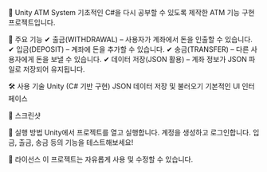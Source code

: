 🏦 Unity ATM System
기초적인 C#을 다시 공부할 수 있도록 제작한 ATM 기능 구현 프로젝트입니다.

📌 주요 기능
✔ 출금(WITHDRAWAL) – 사용자가 계좌에서 돈을 인출할 수 있습니다.
✔ 입금(DEPOSIT) – 계좌에 돈을 추가할 수 있습니다.
✔ 송금(TRANSFER) – 다른 사용자에게 돈을 보낼 수 있습니다.
✔ 데이터 저장(JSON 활용) – 계좌 정보가 JSON 파일로 저장되어 유지됩니다.

🛠 사용 기술
Unity (C# 기반 구현)
JSON 데이터 저장 및 불러오기
기본적인 UI 인터페이스

📸 스크린샷


🚀 실행 방법
Unity에서 프로젝트를 열고 실행합니다.
계정을 생성하고 로그인합니다.
입금, 출금, 송금 등의 기능을 테스트해보세요!

📜 라이선스
이 프로젝트는 자유롭게 사용 및 수정할 수 있습니다.
